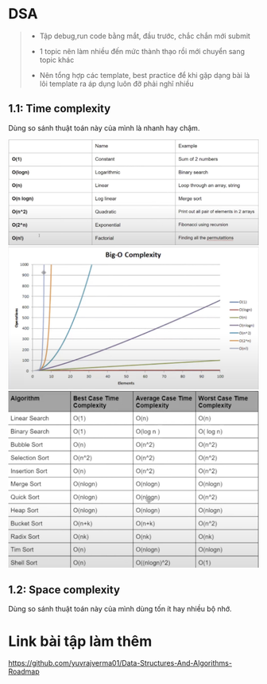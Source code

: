 # DSA

> - Tập debug,run code bằng mắt, đầu trước, chắc chắn mới submit
>
> - 1 topic nên làm nhiều đến mức thành thạo rồi mới chuyển sang topic khác
>
> - Nên tổng hợp các template, best practice để khi gặp dạng bài là lôi template ra áp dụng luôn đỡ phải nghĩ nhiều

## 1.1: Time complexity

Dùng so sánh thuật toán này của mình là nhanh hay chậm.

![time complexity table](./images/time-complexity.jpg)
![graph complexity table](./images/big-o-complexity.jpg)
![sort complexity table](./images/sort-complexity.jpg)

## 1.2: Space complexity

Dùng so sánh thuật toán này của mình dùng tốn ít hay nhiều bộ nhớ.

# Link bài tập làm thêm

https://github.com/yuvrajverma01/Data-Structures-And-Algorithms-Roadmap
